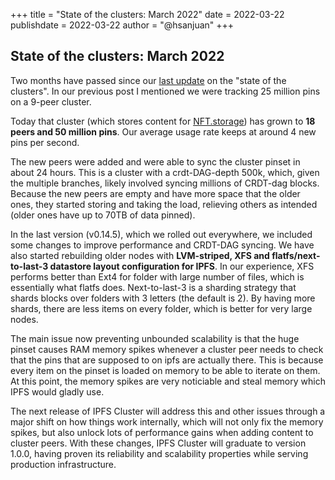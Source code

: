+++
title = "State of the clusters: March 2022"
date = 2022-03-22
publishdate = 2022-03-22
author = "@hsanjuan"
+++

## State of the clusters: March 2022

Two months have passed since our [last update](state-of-the-clusters-jan-2022)
on the "state of the clusters". In our previous post I mentioned we were
tracking 25 million pins on a 9-peer cluster.

Today that cluster (which stores content for
[NFT.storage](https://nft.storage)) has grown to **18 peers and 50 million
pins**. Our average usage rate keeps at around 4 new pins per second.

The new peers were added and were able to sync the cluster pinset in about 24
hours. This is a cluster with a crdt-DAG-depth 500k, which, given the multiple
branches, likely involved syncing millions of CRDT-dag blocks. Because the new
peers are empty and have more space that the older ones, they started storing
and taking the load, relieving others as intended (older ones have up to 70TB
of data pinned).

In the last version (v0.14.5), which we rolled out everywhere, we included
some changes to improve performance and CRDT-DAG syncing. We have also started
rebuilding older nodes with **LVM-striped, XFS and flatfs/next-to-last-3
datastore layout configuration for IPFS**. In our experience, XFS performs
better than Ext4 for folder with large number of files, which is essentially
what flatfs does. Next-to-last-3 is a sharding strategy that shards blocks
over folders with 3 letters (the default is 2). By having more shards, there
are less items on every folder, which is better for very large nodes.

The main issue now preventing unbounded scalability is that the huge pinset
causes RAM memory spikes whenever a cluster peer needs to check that the pins
that are supposed to on ipfs are actually there. This is because every item on
the pinset is loaded on memory to be able to iterate on them. At this point,
the memory spikes are very noticiable and steal memory which IPFS would gladly
use.

The next release of IPFS Cluster will address this and other issues through a
major shift on how things work internally, which will not only fix the memory
spikes, but also unlock lots of performance gains when adding content to
cluster peers. With these changes, IPFS Cluster will graduate to
version 1.0.0, having proven its reliability and scalability properties while
serving production infrastructure.
